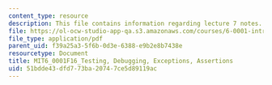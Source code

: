```yaml
---
content_type: resource
description: This file contains information regarding lecture 7 notes.
file: https://ol-ocw-studio-app-qa.s3.amazonaws.com/courses/6-0001-introduction-to-computer-science-and-programming-in-python-fall-2016/51bdde43dfd773ba20747ce5d89119ac_MIT6_0001F16_Lec7.pdf
file_type: application/pdf
parent_uid: f39a25a3-5f6b-0d3e-6388-e9b2e8b7438e
resourcetype: Document
title: MIT6_0001F16_Testing, Debugging, Exceptions, Assertions
uid: 51bdde43-dfd7-73ba-2074-7ce5d89119ac
---
```

